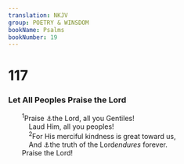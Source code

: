 ```yaml
---
translation: NKJV
group: POETRY & WINSDOM
bookName: Psalms 
bookNumber: 19
---
```


<div class="title"><h1>117</h1><h3>Let All Peoples Praise the Lord</h3></div>
<span class="verse thi_117_1">  <sup>1</sup>Praise <a data-toggle="tooltip" data-placement="bottom" title="Rom. 15:11">⚓</a>the Lord, all you Gentiles!<br/>   Laud Him, all you peoples!<br/></span>
<span class="verse thi_117_2">   <sup>2</sup>For His merciful kindness is great toward us,<br/>   And <a data-toggle="tooltip" data-placement="bottom" title="(Ps. 100:5)">⚓</a>the truth of the Lord<i>endures</i> forever.<br/>  Praise the Lord!<br/></span>
